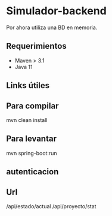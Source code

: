 # Simulador-backend 
Por ahora utiliza una BD en memoria.

## Requerimientos
- Maven > 3.1
- Java 11


## Links útiles

## Para compilar 
mvn clean install

## Para levantar
mvn spring-boot:run

## autenticacion

## Url
/api/estado/actual
/api/proyecto/stat 
